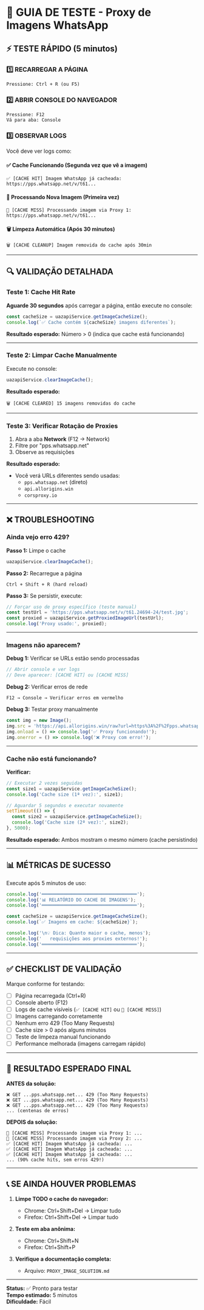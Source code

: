 # 🧪 GUIA DE TESTE - Proxy de Imagens WhatsApp

## ⚡ TESTE RÁPIDO (5 minutos)

### 1️⃣ RECARREGAR A PÁGINA
```
Pressione: Ctrl + R (ou F5)
```

### 2️⃣ ABRIR CONSOLE DO NAVEGADOR
```
Pressione: F12
Vá para aba: Console
```

### 3️⃣ OBSERVAR LOGS

Você deve ver logs como:

#### ✅ **Cache Funcionando** (Segunda vez que vê a imagem)
```
✅ [CACHE HIT] Imagem WhatsApp já cacheada: https://pps.whatsapp.net/v/t61...
```

#### 🔄 **Processando Nova Imagem** (Primeira vez)
```
🔄 [CACHE MISS] Processando imagem via Proxy 1: https://pps.whatsapp.net/v/t61...
```

#### 🗑️ **Limpeza Automática** (Após 30 minutos)
```
🗑️ [CACHE CLEANUP] Imagem removida do cache após 30min
```

---

## 🔍 VALIDAÇÃO DETALHADA

### Teste 1: Cache Hit Rate

**Aguarde 30 segundos** após carregar a página, então execute no console:

```javascript
const cacheSize = uazapiService.getImageCacheSize();
console.log(`✅ Cache contém ${cacheSize} imagens diferentes`);
```

**Resultado esperado:** Número > 0 (indica que cache está funcionando)

---

### Teste 2: Limpar Cache Manualmente

Execute no console:

```javascript
uazapiService.clearImageCache();
```

**Resultado esperado:**
```
🗑️ [CACHE CLEARED] 15 imagens removidas do cache
```

---

### Teste 3: Verificar Rotação de Proxies

1. Abra a aba **Network** (F12 → Network)
2. Filtre por "pps.whatsapp.net"
3. Observe as requisições

**Resultado esperado:**
- Você verá URLs diferentes sendo usadas:
  - `pps.whatsapp.net` (direto)
  - `api.allorigins.win`
  - `corsproxy.io`

---

## ❌ TROUBLESHOOTING

### Ainda vejo erro 429?

**Passo 1:** Limpe o cache
```javascript
uazapiService.clearImageCache();
```

**Passo 2:** Recarregue a página
```
Ctrl + Shift + R (hard reload)
```

**Passo 3:** Se persistir, execute:
```javascript
// Forçar uso de proxy específico (teste manual)
const testUrl = 'https://pps.whatsapp.net/v/t61.24694-24/test.jpg';
const proxied = uazapiService.getProxiedImageUrl(testUrl);
console.log('Proxy usado:', proxied);
```

---

### Imagens não aparecem?

**Debug 1:** Verificar se URLs estão sendo processadas
```javascript
// Abrir console e ver logs
// Deve aparecer: [CACHE HIT] ou [CACHE MISS]
```

**Debug 2:** Verificar erros de rede
```
F12 → Console → Verificar erros em vermelho
```

**Debug 3:** Testar proxy manualmente
```javascript
const img = new Image();
img.src = 'https://api.allorigins.win/raw?url=https%3A%2F%2Fpps.whatsapp.net%2Fv%2Ft61.24694-24%2Ftest.jpg';
img.onload = () => console.log('✅ Proxy funcionando!');
img.onerror = () => console.log('❌ Proxy com erro!');
```

---

### Cache não está funcionando?

**Verificar:**
```javascript
// Executar 2 vezes seguidas
const size1 = uazapiService.getImageCacheSize();
console.log('Cache size (1ª vez):', size1);

// Aguardar 5 segundos e executar novamente
setTimeout(() => {
  const size2 = uazapiService.getImageCacheSize();
  console.log('Cache size (2ª vez):', size2);
}, 5000);
```

**Resultado esperado:** Ambos mostram o mesmo número (cache persistindo)

---

## 📊 MÉTRICAS DE SUCESSO

Execute após 5 minutos de uso:

```javascript
console.log('═══════════════════════════════════');
console.log('📊 RELATÓRIO DO CACHE DE IMAGENS');
console.log('═══════════════════════════════════');

const cacheSize = uazapiService.getImageCacheSize();
console.log(`✅ Imagens em cache: ${cacheSize}`);

console.log('\n💡 Dica: Quanto maior o cache, menos');
console.log('   requisições aos proxies externos!');
console.log('═══════════════════════════════════');
```

---

## ✅ CHECKLIST DE VALIDAÇÃO

Marque conforme for testando:

- [ ] Página recarregada (Ctrl+R)
- [ ] Console aberto (F12)
- [ ] Logs de cache visíveis (`✅ [CACHE HIT]` ou `🔄 [CACHE MISS]`)
- [ ] Imagens carregando corretamente
- [ ] Nenhum erro 429 (Too Many Requests)
- [ ] Cache size > 0 após alguns minutos
- [ ] Teste de limpeza manual funcionando
- [ ] Performance melhorada (imagens carregam rápido)

---

## 🎯 RESULTADO ESPERADO FINAL

**ANTES da solução:**
```
❌ GET ...pps.whatsapp.net... 429 (Too Many Requests)
❌ GET ...pps.whatsapp.net... 429 (Too Many Requests)
❌ GET ...pps.whatsapp.net... 429 (Too Many Requests)
... (centenas de erros)
```

**DEPOIS da solução:**
```
🔄 [CACHE MISS] Processando imagem via Proxy 1: ...
🔄 [CACHE MISS] Processando imagem via Proxy 2: ...
✅ [CACHE HIT] Imagem WhatsApp já cacheada: ...
✅ [CACHE HIT] Imagem WhatsApp já cacheada: ...
✅ [CACHE HIT] Imagem WhatsApp já cacheada: ...
... (90% cache hits, sem erros 429!)
```

---

## 📞 SE AINDA HOUVER PROBLEMAS

1. **Limpe TODO o cache do navegador:**
   - Chrome: Ctrl+Shift+Del → Limpar tudo
   - Firefox: Ctrl+Shift+Del → Limpar tudo

2. **Teste em aba anônima:**
   - Chrome: Ctrl+Shift+N
   - Firefox: Ctrl+Shift+P

3. **Verifique a documentação completa:**
   - Arquivo: `PROXY_IMAGE_SOLUTION.md`

---

**Status:** ✅ Pronto para testar  
**Tempo estimado:** 5 minutos  
**Dificuldade:** Fácil

